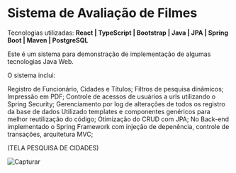 # Sistema de Avaliação de Filmes
Tecnologias utilizadas: **React | TypeScript | Bootstrap | Java | JPA | Spring Boot | Maven | PostgreSQL**

Este é um sistema para demonstração de implementação de algumas tecnologias Java Web.

O sistema inclui:

Registro de Funcionário, Cidades e Títulos;
Filtros de pesquisa dinâmicos;
Impressão em PDF;
Controle de acessos de usuários a urls utilizando o Spring Security;
Gerenciamento por log de alterações de todos os registro da base de dados
Utilizado templates e componentes genéricos para melhor reutilização do código;
Otimização do CRUD com JPA;
No Back-end implementado o Spring Framework com injeção de depenência, controle de transações, arquitetura MVC;

(TELA PESQUISA DE CIDADES)

![Capturar](https://user-images.githubusercontent.com/105746963/174289372-74cb38fa-3006-49da-8911-1f9d26265afa.JPG)
